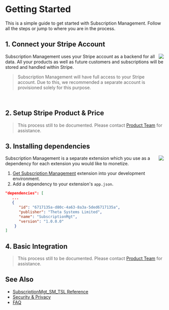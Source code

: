 # Getting Started
This is a simple guide to get started with Subscription Management. Follow all the steps or jump to where you are in the process.
## 1. Connect your Stripe Account
<img align="right" src="https://www.belcar.fi/wp-content/uploads/2020/10/Stripe-wordmark-slate_sm-2.png" />

Subscription Management uses your Stripe account as a backend for all data. All your products as well as future customers and subscriptions will be stored and handled within Stripe.

<!-- theme: warning -->
> Subscription Management will have full access to your Stripe account. Due to this, we recommended a separate account is provisioned solely for this purpose.

<a href="https://smp.flowdone.workers.dev/account" style="border-bottom-style:none;padding:10px 90px;background-image:url('https://dabuttonfactory.com/button.png?t=Connect+with+Stripe&f=Open+Sans-Bold&ts=14&tc=fff&hp=23&vp=14&w=180&h=38&c=4&bgt=unicolored&bgc=635bff')"></a>
## 2. Setup Stripe Product & Price
> This process still to be documented. Please contact [Product Team](mailto:volodymyr.leonov@theta.co.nz?subject=%5BSM%5D) for assistance.
## 3. Installing dependencies
<img align="right" src="https://www.plantuml.com/plantuml/png/SoWkIImgAStDuOgEp2yjKd2jA4dDAyxCpujLqDMrKuWEBaqgJYxAB2W12lccbyHoEQJcfG2L0m00" />
Subscription Management is a separate extension which you use as a dependency for each extension you would like to monetize.

1. [Get Subscription Management](https://smp.flowdone.workers.dev/install) extension into your development environment.
2. Add a dependency to your extension's `app.json`.
```json
"dependencies": [
   ...
   {
      "id": "6717135a-d80c-4a63-8a3a-5ded6717135a",
      "publisher": "Theta Systems Limited",
      "name": "SubscriptionMgt",
      "version": "1.0.0.0"
    }
]
```
## 4. Basic Integration
> This process still to be documented. Please contact [Product Team](mailto:volodymyr.leonov@theta.co.nz?subject=%5BSM%5D) for assistance.

## See Also
- [SubscriptionMgt_SM_TSL Reference](References/SubscriptionMgt.md)
- [Security & Privacy](Overview/Security&Privacy.md)
- [FAQ](FAQ.md)